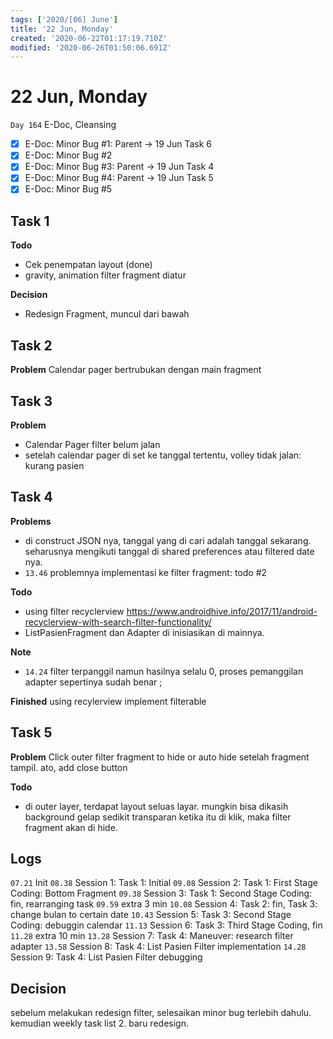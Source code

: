 ```yaml
---
tags: ['2020/[06] June']
title: '22 Jun, Monday'
created: '2020-06-22T01:17:19.710Z'
modified: '2020-06-26T01:50:06.691Z'
---
```


# 22 Jun, Monday

`Day 164` E-Doc, Cleansing

- [x] E-Doc: Minor Bug #1: Parent -> 19 Jun Task 6
- [x] E-Doc: Minor Bug #2
- [x] E-Doc: Minor Bug #3: Parent -> 19 Jun Task 4
- [x] E-Doc: Minor Bug #4: Parent -> 19 Jun Task 5
- [x] E-Doc: Minor Bug #5

## Task 1
**Todo**
- Cek penempatan layout (done)
- gravity, animation filter fragment diatur

**Decision**
- Redesign Fragment, muncul dari bawah

## Task 2
**Problem**
Calendar pager bertrubukan dengan main fragment

## Task 3
**Problem**
- Calendar Pager filter belum jalan
- setelah calendar pager di set ke tanggal tertentu, volley tidak jalan: kurang pasien

## Task 4
**Problems**
- di construct JSON nya, tanggal yang di cari adalah tanggal sekarang. seharusnya mengikuti tanggal di shared preferences atau filtered date nya. 
- `13.46` problemnya implementasi ke filter fragment: todo #2

**Todo**
- using filter recyclerview https://www.androidhive.info/2017/11/android-recyclerview-with-search-filter-functionality/
- ListPasienFragment dan Adapter di inisiasikan di mainnya.

**Note**
- `14.24` filter terpanggil namun hasilnya selalu 0, proses pemanggilan adapter sepertinya sudah benar  ;

**Finished**
using recylerview implement filterable

## Task 5
**Problem**
Click outer filter fragment to hide or auto hide setelah fragment tampil. ato, add close button

**Todo**
- di outer layer, terdapat layout seluas layar. mungkin bisa dikasih background gelap sedikit transparan ketika itu di klik, maka filter fragment akan di hide.


## Logs
`07.21` Init
`08.38` Session 1: Task 1: Initial
`09.08` Session 2: Task 1: First Stage Coding: Bottom Fragment
`09.38` Session 3: Task 1: Second Stage Coding: fin, rearranging task
`09.59` extra 3 min
`10.08` Session 4: Task 2: fin, Task 3: change bulan to certain date
`10.43` Session 5: Task 3: Second Stage Coding: debuggin calendar
`11.13` Session 6: Task 3: Third Stage Coding, fin
`11.28` extra 10 min
`13.28` Session 7: Task 4: Maneuver: research filter adapter
`13.58` Session 8: Task 4: List Pasien Filter implementation
`14.28` Session 9: Task 4: List Pasien Filter debugging


## Decision
sebelum melakukan redesign filter, selesaikan minor bug terlebih dahulu. kemudian weekly task list 2. baru redesign.
